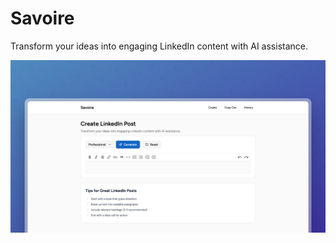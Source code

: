 # Savoire

Transform your ideas into engaging LinkedIn content with AI assistance.

![demo-savoire.png](demo-savoire.png)


